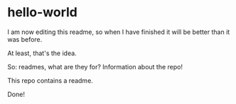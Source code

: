 # hello-world

I am now editing this readme, so when I have finished it will be better than it was before.

At least, that's the idea.

So: readmes, what are they for? Information about the repo!

This repo contains a readme.

Done!
